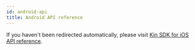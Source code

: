 ```yaml
---
id: android-api
title: Android API reference
---
```


<script>
window.location = "/api-ref/android-sdk/";
</script>

If you haven't been redirected automatically, please visit [Kin SDK for iOS API reference](/api-ref/android-sdk/).
